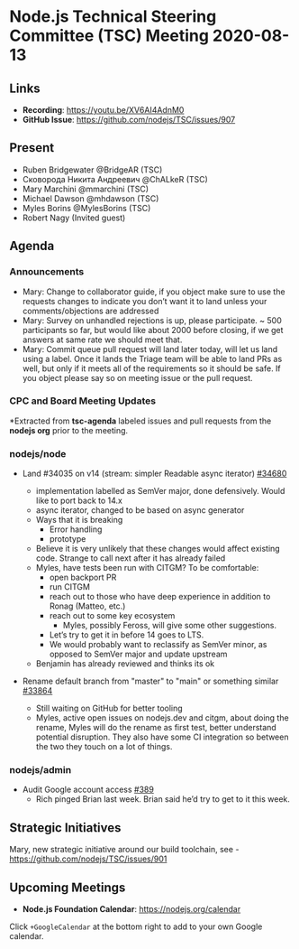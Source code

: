 # Node.js Technical Steering Committee (TSC) Meeting 2020-08-13

## Links

* **Recording**:  https://youtu.be/XV6AI4AdnM0
* **GitHub Issue**: https://github.com/nodejs/TSC/issues/907

## Present

* Ruben Bridgewater @BridgeAR (TSC)
* Сковорода Никита Андреевич @ChALkeR (TSC)
* Mary Marchini @mmarchini (TSC)
* Michael Dawson @mhdawson (TSC)
* Myles Borins @MylesBorins (TSC)
* Robert Nagy (Invited guest)

## Agenda

### Announcements

* Mary: Change to collaborator guide, if you object make sure to use the requests changes to indicate you don’t want it to land unless your comments/objections are addressed
* Mary: Survey on unhandled rejections is up, please participate. ~ 500 participants so far, but would like about 2000 before closing, if we get answers at same rate we should meet that.
* Mary: Commit queue pull request will land later today, will let us land using a label. Once it lands the Triage team will be able to land PRs as well, but only if it meets all of the requirements so it should be safe. If you object please say so on meeting issue or the pull request.

### CPC and Board Meeting Updates

*Extracted from **tsc-agenda** labeled issues and pull requests from the **nodejs org** prior to the meeting.

### nodejs/node

* Land #34035 on v14 (stream: simpler Readable async iterator) [#34680](https://github.com/nodejs/node/issues/34680)
  * implementation labelled as SemVer major, done defensively. Would like to port back to 14.x
  * async iterator, changed to be based on async generator
  * Ways that it is breaking
    * Error handling
    * prototype
  * Believe it is very unlikely that these changes would affect existing code.  Strange to call next
    after it has already failed
  * Myles, have tests been run with CITGM? To be comfortable:
    * open backport PR
    * run CITGM
    * reach out to those who have deep experience in addition to Ronag (Matteo, etc.)
    * reach out to some key ecosystem
      * Myles, possibly Feross, will give some other suggestions.
    * Let’s try to get it in before 14 goes to LTS.
    * We would probably want to reclassify as SemVer minor, as opposed to SemVer major and
      update upstream
  * Benjamin has already reviewed and thinks its ok

* Rename default branch from "master" to "main" or something similar [#33864](https://github.com/nodejs/node/issues/33864)
  * Still waiting on GitHub for better tooling
  * Myles, active open issues on nodejs.dev and citgm, about doing the rename, Myles will do
    the rename as first test, better understand potential disruption. They also have some CI
    integration so between the two they touch on a lot of things.

### nodejs/admin

* Audit Google account access [#389](https://github.com/nodejs/admin/issues/389)
  * Rich pinged Brian last week. Brian said he’d try to get to it this week.

## Strategic Initiatives

Mary, new strategic initiative around our build toolchain, see - https://github.com/nodejs/TSC/issues/901

## Upcoming Meetings

* **Node.js Foundation Calendar**: https://nodejs.org/calendar

Click `+GoogleCalendar` at the bottom right to add to your own Google calendar.

